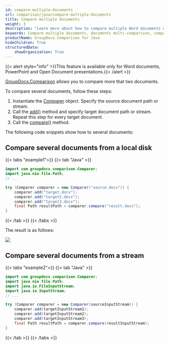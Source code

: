 ```yaml
---
id: compare-multiple-documents
url: comparison/java/compare-multiple-documents
title: Compare multiple documents
weight: 3
description: "Learn more about how to compare multiple Word documents or PowerPoint presentations simultaneously with GroupDocs.Comparison for Java."
keywords: Compare multiple documents, documents multi-comparison, compare more than two documents 
productName: GroupDocs.Comparison for Java
hideChildren: True
structuredData:
    showOrganization: True
---
```

{{< alert style="info" >}}This feature is available only for Word documents, PowerPoint and Open Document presentations.{{< /alert >}}

[GroupDocs.Comparison](https://products.groupdocs.com/comparison/java) allows you to compare more that two documents.

To compare several documents, follow these steps:

1.  Instantiate the [Comparer](https://reference.groupdocs.com/comparison/java/com.groupdocs.comparison/comparer) object. Specify the source document path or stream.
2.  Call the [add()](https://reference.groupdocs.com/comparison/java/com.groupdocs.comparison/comparer/#add-java.lang.String-) method and specify target document path or stream. Repeat this step for every target document.
3.  Call the [compare()](https://reference.groupdocs.com/comparison/java/com.groupdocs.comparison/comparer/#compare-java.lang.String-) method.

The following code snippets show how to several documents:

## Compare several documents from a local disk

{{< tabs "example1">}}
{{< tab "Java" >}}
```java
import com.groupdocs.comparison.Comparer;
import java.nio.file.Path;
// ...

try (Comparer comparer = new Comparer("source.docx")) {
    comparer.add("target.docx");
    comparer.add("target2.docx");
    comparer.add("target3.docx");
    final Path resultPath = comparer.compare("result.docx");
}
```
{{< /tab >}}
{{< /tabs >}}

The result is as follows:

![](/comparison/java/images/compare-multiple-word.png)

## Compare several documents from a stream

{{< tabs "example2">}}
{{< tab "Java" >}}
```java
import com.groupdocs.comparison.Comparer;
import java.nio.file.Path;
import java.io.FileInputStream;
import java.io.InputStream;
// ...

try (Comparer comparer = new Comparer(sourceInputStream)) {
    comparer.add(targetInputStream1);
    comparer.add(targetInputStream2);
    comparer.add(targetInputStream3);
    final Path resultPath = comparer.compare(resultInputStream);
}
```
{{< /tab >}}
{{< /tabs >}}


